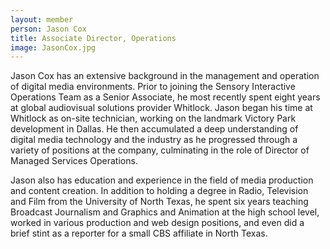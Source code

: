 ```yaml
---
layout: member
person: Jason Cox
title: Associate Director, Operations
image: JasonCox.jpg
---
```


Jason Cox has an extensive background in the management and operation of digital media environments. Prior to joining the Sensory Interactive Operations Team as a Senior Associate, he most recently spent eight years at global audiovisual solutions provider Whitlock. Jason began his time at Whitlock as on-site technician, working on the landmark Victory Park development in Dallas. He then accumulated a deep understanding of digital media technology and the industry as he progressed through a variety of positions at the company, culminating in the role of Director of Managed Services Operations.

Jason also has education and experience in the field of media production and content creation. In addition to holding a degree in Radio, Television and Film from the University of North Texas, he spent six years teaching Broadcast Journalism and Graphics and Animation at the high school level, worked in various production and web design positions, and even did a brief stint as a reporter for a small CBS affiliate in North Texas.